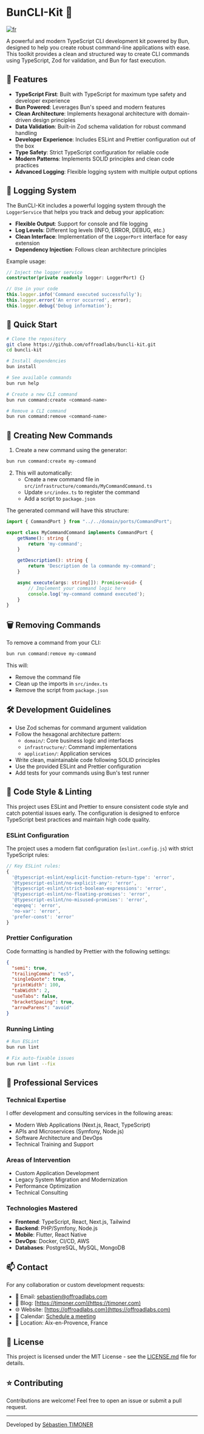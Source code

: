 # BunCLI-Kit 🚀

[![fr](https://img.shields.io/badge/lang-fr-blue.svg)](README.fr.md)

A powerful and modern TypeScript CLI development kit powered by Bun, designed to help you create robust command-line applications with ease. This toolkit provides a clean and structured way to create CLI commands using TypeScript, Zod for validation, and Bun for fast execution.

## 🌟 Features

- **TypeScript First**: Built with TypeScript for maximum type safety and developer experience
- **Bun Powered**: Leverages Bun's speed and modern features
- **Clean Architecture**: Implements hexagonal architecture with domain-driven design principles
- **Data Validation**: Built-in Zod schema validation for robust command handling
- **Developer Experience**: Includes ESLint and Prettier configuration out of the box
- **Type Safety**: Strict TypeScript configuration for reliable code
- **Modern Patterns**: Implements SOLID principles and clean code practices
- **Advanced Logging**: Flexible logging system with multiple output options

## 📝 Logging System

The BunCLI-Kit includes a powerful logging system through the `LoggerService` that helps you track and debug your application:

- **Flexible Output**: Support for console and file logging
- **Log Levels**: Different log levels (INFO, ERROR, DEBUG, etc.)
- **Clean Interface**: Implementation of the `LoggerPort` interface for easy extension
- **Dependency Injection**: Follows clean architecture principles

Example usage:

```typescript
// Inject the logger service
constructor(private readonly logger: LoggerPort) {}

// Use in your code
this.logger.info('Command executed successfully');
this.logger.error('An error occurred', error);
this.logger.debug('Debug information');
```

## 🚀 Quick Start

```bash
# Clone the repository
git clone https://github.com/offroadlabs/buncli-kit.git
cd buncli-kit

# Install dependencies
bun install

# See available commands
bun run help

# Create a new CLI command
bun run command:create <command-name>

# Remove a CLI command
bun run command:remove <command-name>
```

## 📖 Creating New Commands

1. Create a new command using the generator:

```bash
bun run command:create my-command
```

2. This will automatically:
   - Create a new command file in `src/infrastructure/commands/MyCommandCommand.ts`
   - Update `src/index.ts` to register the command
   - Add a script to `package.json`

The generated command will have this structure:

```typescript
import { CommandPort } from "../../domain/ports/CommandPort";

export class MyCommandCommand implements CommandPort {
    getName(): string {
        return 'my-command';
    }

    getDescription(): string {
        return 'Description de la commande my-command';
    }

    async execute(args: string[]): Promise<void> {
        // Implement your command logic here
        console.log('my-command command executed');
    }
}
```

## 🗑️ Removing Commands

To remove a command from your CLI:

```bash
bun run command:remove my-command
```

This will:

- Remove the command file
- Clean up the imports in `src/index.ts`
- Remove the script from `package.json`

## 🛠️ Development Guidelines

- Use Zod schemas for command argument validation
- Follow the hexagonal architecture pattern:
  - `domain/`: Core business logic and interfaces
  - `infrastructure/`: Command implementations
  - `application/`: Application services
- Write clean, maintainable code following SOLID principles
- Use the provided ESLint and Prettier configuration
- Add tests for your commands using Bun's test runner

## 🎨 Code Style & Linting

This project uses ESLint and Prettier to ensure consistent code style and catch potential issues early. The configuration is designed to enforce TypeScript best practices and maintain high code quality.

### ESLint Configuration

The project uses a modern flat configuration (`eslint.config.js`) with strict TypeScript rules:

```javascript
// Key ESLint rules:
{
  '@typescript-eslint/explicit-function-return-type': 'error',
  '@typescript-eslint/no-explicit-any': 'error',
  '@typescript-eslint/strict-boolean-expressions': 'error',
  '@typescript-eslint/no-floating-promises': 'error',
  '@typescript-eslint/no-misused-promises': 'error',
  'eqeqeq': 'error',
  'no-var': 'error',
  'prefer-const': 'error'
}
```

### Prettier Configuration

Code formatting is handled by Prettier with the following settings:

```json
{
  "semi": true,
  "trailingComma": "es5",
  "singleQuote": true,
  "printWidth": 100,
  "tabWidth": 2,
  "useTabs": false,
  "bracketSpacing": true,
  "arrowParens": "avoid"
}
```

### Running Linting

```bash
# Run ESLint
bun run lint

# Fix auto-fixable issues
bun run lint --fix
```

## 🔧 Professional Services

### Technical Expertise

I offer development and consulting services in the following areas:

- Modern Web Applications (Next.js, React, TypeScript)
- APIs and Microservices (Symfony, Node.js)
- Software Architecture and DevOps
- Technical Training and Support

### Areas of Intervention

- Custom Application Development
- Legacy System Migration and Modernization
- Performance Optimization
- Technical Consulting

### Technologies Mastered

- **Frontend**: TypeScript, React, Next.js, Tailwind
- **Backend**: PHP/Symfony, Node.js
- **Mobile**: Flutter, React Native
- **DevOps**: Docker, CI/CD, AWS
- **Databases**: PostgreSQL, MySQL, MongoDB

## 📫 Contact

For any collaboration or custom development requests:

- 📧 Email: [sebastien@offroadlabs.com](mailto:sebastien@offroadlabs.com)
- 📝 Blog: [https://timoner.com](https://timoner.com)
- 🌐 Website: [https://offroadlabs.com](https://offroadlabs.com)
- 📅 Calendar: [Schedule a meeting](https://hub.timoner.com)
- 📍 Location: Aix-en-Provence, France

## 📄 License

This project is licensed under the MIT License - see the [LICENSE.md](LICENSE.md) file for details.

## ⭐ Contributing

Contributions are welcome! Feel free to open an issue or submit a pull request.

---

Developed by [Sébastien TIMONER](https://github.com/offroadlabs)
